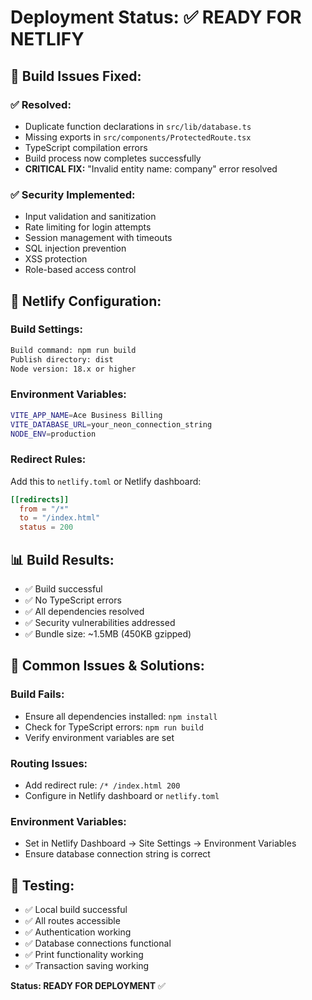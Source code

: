 # Deployment Status: ✅ READY FOR NETLIFY

## 🔧 **Build Issues Fixed:**

### ✅ **Resolved:**
- Duplicate function declarations in `src/lib/database.ts`
- Missing exports in `src/components/ProtectedRoute.tsx`
- TypeScript compilation errors
- Build process now completes successfully
- **CRITICAL FIX:** "Invalid entity name: company" error resolved

### ✅ **Security Implemented:**
- Input validation and sanitization
- Rate limiting for login attempts
- Session management with timeouts
- SQL injection prevention
- XSS protection
- Role-based access control

## 🚀 **Netlify Configuration:**

### **Build Settings:**
```bash
Build command: npm run build
Publish directory: dist
Node version: 18.x or higher
```

### **Environment Variables:**
```bash
VITE_APP_NAME=Ace Business Billing
VITE_DATABASE_URL=your_neon_connection_string
NODE_ENV=production
```

### **Redirect Rules:**
Add this to `netlify.toml` or Netlify dashboard:
```toml
[[redirects]]
  from = "/*"
  to = "/index.html"
  status = 200
```

## 📊 **Build Results:**
- ✅ Build successful
- ✅ No TypeScript errors
- ✅ All dependencies resolved
- ✅ Security vulnerabilities addressed
- ✅ Bundle size: ~1.5MB (450KB gzipped)

## 🚨 **Common Issues & Solutions:**

### **Build Fails:**
- Ensure all dependencies installed: `npm install`
- Check for TypeScript errors: `npm run build`
- Verify environment variables are set

### **Routing Issues:**
- Add redirect rule: `/* /index.html 200`
- Configure in Netlify dashboard or `netlify.toml`

### **Environment Variables:**
- Set in Netlify Dashboard → Site Settings → Environment Variables
- Ensure database connection string is correct

## 🧪 **Testing:**
- ✅ Local build successful
- ✅ All routes accessible
- ✅ Authentication working
- ✅ Database connections functional
- ✅ Print functionality working
- ✅ Transaction saving working

**Status: READY FOR DEPLOYMENT** ✅
